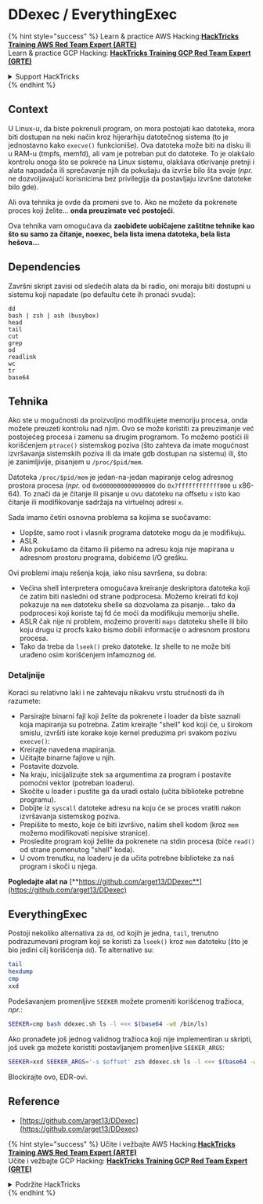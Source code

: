 # DDexec / EverythingExec

{% hint style="success" %}
Learn & practice AWS Hacking:<img src="/.gitbook/assets/arte.png" alt="" data-size="line">[**HackTricks Training AWS Red Team Expert (ARTE)**](https://training.hacktricks.xyz/courses/arte)<img src="/.gitbook/assets/arte.png" alt="" data-size="line">\
Learn & practice GCP Hacking: <img src="/.gitbook/assets/grte.png" alt="" data-size="line">[**HackTricks Training GCP Red Team Expert (GRTE)**<img src="/.gitbook/assets/grte.png" alt="" data-size="line">](https://training.hacktricks.xyz/courses/grte)

<details>

<summary>Support HackTricks</summary>

* Check the [**subscription plans**](https://github.com/sponsors/carlospolop)!
* **Join the** 💬 [**Discord group**](https://discord.gg/hRep4RUj7f) or the [**telegram group**](https://t.me/peass) or **follow** us on **Twitter** 🐦 [**@hacktricks\_live**](https://twitter.com/hacktricks\_live)**.**
* **Share hacking tricks by submitting PRs to the** [**HackTricks**](https://github.com/carlospolop/hacktricks) and [**HackTricks Cloud**](https://github.com/carlospolop/hacktricks-cloud) github repos.

</details>
{% endhint %}

## Context

U Linux-u, da biste pokrenuli program, on mora postojati kao datoteka, mora biti dostupan na neki način kroz hijerarhiju datotečnog sistema (to je jednostavno kako `execve()` funkcioniše). Ova datoteka može biti na disku ili u RAM-u (tmpfs, memfd), ali vam je potreban put do datoteke. To je olakšalo kontrolu onoga što se pokreće na Linux sistemu, olakšava otkrivanje pretnji i alata napadača ili sprečavanje njih da pokušaju da izvrše bilo šta svoje (_npr._ ne dozvoljavajući korisnicima bez privilegija da postavljaju izvršne datoteke bilo gde).

Ali ova tehnika je ovde da promeni sve to. Ako ne možete da pokrenete proces koji želite... **onda preuzimate već postojeći**.

Ova tehnika vam omogućava da **zaobiđete uobičajene zaštitne tehnike kao što su samo za čitanje, noexec, bela lista imena datoteka, bela lista hešova...**

## Dependencies

Završni skript zavisi od sledećih alata da bi radio, oni moraju biti dostupni u sistemu koji napadate (po defaultu ćete ih pronaći svuda):
```
dd
bash | zsh | ash (busybox)
head
tail
cut
grep
od
readlink
wc
tr
base64
```
## Tehnika

Ako ste u mogućnosti da proizvoljno modifikujete memoriju procesa, onda možete preuzeti kontrolu nad njim. Ovo se može koristiti za preuzimanje već postojećeg procesa i zamenu sa drugim programom. To možemo postići ili korišćenjem `ptrace()` sistemskog poziva (što zahteva da imate mogućnost izvršavanja sistemskih poziva ili da imate gdb dostupan na sistemu) ili, što je zanimljivije, pisanjem u `/proc/$pid/mem`.

Datoteka `/proc/$pid/mem` je jedan-na-jedan mapiranje celog adresnog prostora procesa (_npr._ od `0x0000000000000000` do `0x7ffffffffffff000` u x86-64). To znači da je čitanje ili pisanje u ovu datoteku na offsetu `x` isto kao čitanje ili modifikovanje sadržaja na virtuelnoj adresi `x`.

Sada imamo četiri osnovna problema sa kojima se suočavamo:

* Uopšte, samo root i vlasnik programa datoteke mogu da je modifikuju.
* ASLR.
* Ako pokušamo da čitamo ili pišemo na adresu koja nije mapirana u adresnom prostoru programa, dobićemo I/O grešku.

Ovi problemi imaju rešenja koja, iako nisu savršena, su dobra:

* Većina shell interpretera omogućava kreiranje deskriptora datoteka koji će zatim biti nasledni od strane podprocesa. Možemo kreirati fd koji pokazuje na `mem` datoteku shelle sa dozvolama za pisanje... tako da podprocesi koji koriste taj fd će moći da modifikuju memoriju shelle.
* ASLR čak nije ni problem, možemo proveriti `maps` datoteku shelle ili bilo koju drugu iz procfs kako bismo dobili informacije o adresnom prostoru procesa.
* Tako da treba da `lseek()` preko datoteke. Iz shelle to ne može biti urađeno osim korišćenjem infamoznog `dd`.

### Detaljnije

Koraci su relativno laki i ne zahtevaju nikakvu vrstu stručnosti da ih razumete:

* Parsirajte binarni fajl koji želite da pokrenete i loader da biste saznali koja mapiranja su potrebna. Zatim kreirajte "shell" kod koji će, u širokom smislu, izvršiti iste korake koje kernel preduzima pri svakom pozivu `execve()`:
* Kreirajte navedena mapiranja.
* Učitajte binarne fajlove u njih.
* Postavite dozvole.
* Na kraju, inicijalizujte stek sa argumentima za program i postavite pomoćni vektor (potreban loaderu).
* Skočite u loader i pustite ga da uradi ostalo (učita biblioteke potrebne programu).
* Dobijte iz `syscall` datoteke adresu na koju će se proces vratiti nakon izvršavanja sistemskog poziva.
* Prepišite to mesto, koje će biti izvršivo, našim shell kodom (kroz `mem` možemo modifikovati nepisive stranice).
* Prosledite program koji želite da pokrenete na stdin procesa (biće `read()` od strane pomenutog "shell" koda).
* U ovom trenutku, na loaderu je da učita potrebne biblioteke za naš program i skoči u njega.

**Pogledajte alat na** [**https://github.com/arget13/DDexec**](https://github.com/arget13/DDexec)

## EverythingExec

Postoji nekoliko alternativa za `dd`, od kojih je jedna, `tail`, trenutno podrazumevani program koji se koristi za `lseek()` kroz `mem` datoteku (što je bio jedini cilj korišćenja `dd`). Te alternative su:
```bash
tail
hexdump
cmp
xxd
```
Podešavanjem promenljive `SEEKER` možete promeniti korišćenog tražioca, _npr._:
```bash
SEEKER=cmp bash ddexec.sh ls -l <<< $(base64 -w0 /bin/ls)
```
Ako pronađete još jednog validnog tražioca koji nije implementiran u skripti, još uvek ga možete koristiti postavljanjem promenljive `SEEKER_ARGS`:
```bash
SEEKER=xxd SEEKER_ARGS='-s $offset' zsh ddexec.sh ls -l <<< $(base64 -w0 /bin/ls)
```
Blockirajte ovo, EDR-ovi.

## Reference
* [https://github.com/arget13/DDexec](https://github.com/arget13/DDexec)

{% hint style="success" %}
Učite i vežbajte AWS Hacking:<img src="/.gitbook/assets/arte.png" alt="" data-size="line">[**HackTricks Training AWS Red Team Expert (ARTE)**](https://training.hacktricks.xyz/courses/arte)<img src="/.gitbook/assets/arte.png" alt="" data-size="line">\
Učite i vežbajte GCP Hacking: <img src="/.gitbook/assets/grte.png" alt="" data-size="line">[**HackTricks Training GCP Red Team Expert (GRTE)**<img src="/.gitbook/assets/grte.png" alt="" data-size="line">](https://training.hacktricks.xyz/courses/grte)

<details>

<summary>Podržite HackTricks</summary>

* Proverite [**planove pretplate**](https://github.com/sponsors/carlospolop)!
* **Pridružite se** 💬 [**Discord grupi**](https://discord.gg/hRep4RUj7f) ili [**telegram grupi**](https://t.me/peass) ili **pratite** nas na **Twitteru** 🐦 [**@hacktricks\_live**](https://twitter.com/hacktricks\_live)**.**
* **Podelite hakerske trikove slanjem PR-ova na** [**HackTricks**](https://github.com/carlospolop/hacktricks) i [**HackTricks Cloud**](https://github.com/carlospolop/hacktricks-cloud) github repozitorijume.

</details>
{% endhint %}
